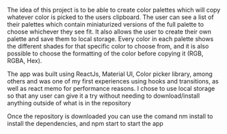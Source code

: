 The idea of this project is to be able to create color palettes which will copy whatever color is picked to the users clipboard. The user can see a list of their palettes which contain miniaturized versions of the full palette to choose whichever they see fit. It also allows the user to create their own palette and save them to local storage. Every color in each palette shows the different shades for that specific color to choose from, and it is also possible to choose the formatting of the color before copying it (RGB, RGBA, Hex). 

The app was built using ReactJs, Material UI, Color picker library, among others and was one of my first experiences using hooks and transitions, as well as react memo for performance reasons. I chose to use local storage so that any user can give it a try without needing to download/install anything outside of what is in the repository

Once the repository is downloaded you can use the comand nm install to install the dependencies, and npm start to start the app
